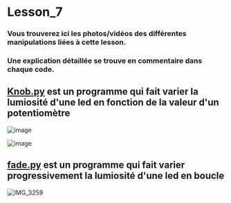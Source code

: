 # Lesson_7

### Vous trouverez ici les photos/vidéos des différentes manipulations liées à cette lesson.

### Une explication détaillée se trouve en commentaire dans chaque code.

## [Knob.py](Knob.py) est un programme qui fait varier la lumiosité d'une led en fonction de la valeur d'un potentiomètre

![image](https://user-images.githubusercontent.com/125505805/224553411-1ac86767-c73c-4894-91a7-dffb022e4202.png)

![image](https://user-images.githubusercontent.com/125505805/224553423-0fd9c5a0-1143-4412-a04e-0a2ad24a824b.png)


## [fade.py](fade.py) est un programme qui fait varier progressivement la lumiosité d'une led en boucle

![IMG_3259](https://user-images.githubusercontent.com/125505805/224553609-bfb1a289-4436-4ed3-b5fd-cdf82a1d56b7.gif)
